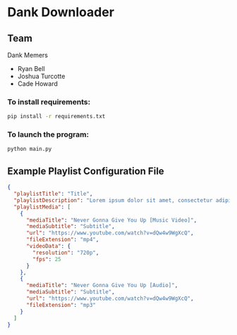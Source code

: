 # Dank Downloader

## Team
Dank Memers
- Ryan Bell
- Joshua Turcotte
- Cade Howard

### To install requirements:

```sh
pip install -r requirements.txt
```

### To launch the program:

```sh
python main.py
```

## Example Playlist Configuration File

```json
{
  "playlistTitle": "Title",
  "playlistDescription": "Lorem ipsum dolor sit amet, consectetur adipiscing elit, sed do eiusmod tempor incididunt ut labore et dolore magna aliqua. Ut enim ad minim veniam, quis nostrud exercitation ullamco laboris nisi ut aliquip ex ea commodo consequat. Duis aute irure dolor in reprehenderit in voluptate velit esse cillum dolore eu fugiat nulla pariatur. Excepteur sint occaecat cupidatat non proident, sunt in culpa qui officia deserunt mollit anim id est laborum.",
  "playlistMedia": [
    {
      "mediaTitle": "Never Gonna Give You Up [Music Video]",
      "mediaSubtitle": "Subtitle",
      "url": "https://www.youtube.com/watch?v=dQw4w9WgXcQ",
      "fileExtension": "mp4",
      "videoData": {
        "resolution": "720p",
        "fps": 25
      }
    },
    {
      "mediaTitle": "Never Gonna Give You Up [Audio]",
      "mediaSubtitle": "Subtitle",
      "url": "https://www.youtube.com/watch?v=dQw4w9WgXcQ",
      "fileExtension": "mp3"
    }
  ]
}
```